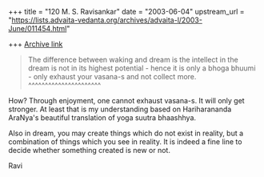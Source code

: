 +++
title = "120 M. S. Ravisankar"
date = "2003-06-04"
upstream_url = "https://lists.advaita-vedanta.org/archives/advaita-l/2003-June/011454.html"

+++
[Archive link](https://lists.advaita-vedanta.org/archives/advaita-l/2003-June/011454.html)

> The difference between waking and dream is the intellect in the dream is
> not in its highest potential - hence it is only a bhoga bhuumi - only
> exhaust your vasana-s and not collect more.
> ^^^^^^^^^^^^^^^^^^^^^^

How? Through enjoyment, one cannot exhaust vasana-s. It will only get
stronger. At   least that is my understanding based on Hariharananda
AraNya's beautiful translation of yoga suutra bhaashhya.

Also in dream, you may create things which do not exist in reality, but a
combination of things which you see in reality. It is indeed a fine line to
decide  whether something created is new or not.


Ravi



